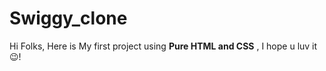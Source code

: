 # Swiggy_clone
Hi Folks, Here is My first project using <b>Pure HTML and CSS</b> , I hope u luv it 😉!


